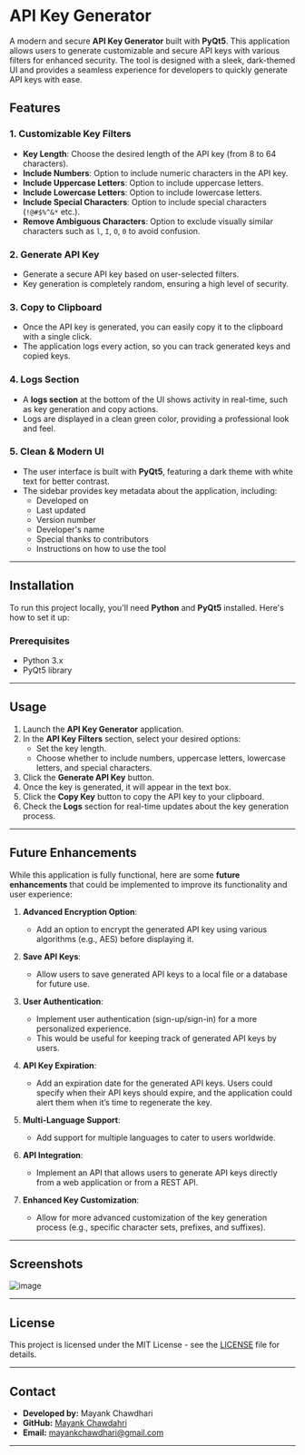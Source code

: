 
# API Key Generator

A modern and secure **API Key Generator** built with **PyQt5**. This application allows users to generate customizable and secure API keys with various filters for enhanced security. The tool is designed with a sleek, dark-themed UI and provides a seamless experience for developers to quickly generate API keys with ease.

## Features

### 1. **Customizable Key Filters**
   - **Key Length**: Choose the desired length of the API key (from 8 to 64 characters).
   - **Include Numbers**: Option to include numeric characters in the API key.
   - **Include Uppercase Letters**: Option to include uppercase letters.
   - **Include Lowercase Letters**: Option to include lowercase letters.
   - **Include Special Characters**: Option to include special characters (`!@#$%^&*` etc.).
   - **Remove Ambiguous Characters**: Option to exclude visually similar characters such as `l`, `I`, `O`, `0` to avoid confusion.

### 2. **Generate API Key**
   - Generate a secure API key based on user-selected filters.
   - Key generation is completely random, ensuring a high level of security.

### 3. **Copy to Clipboard**
   - Once the API key is generated, you can easily copy it to the clipboard with a single click.
   - The application logs every action, so you can track generated keys and copied keys.

### 4. **Logs Section**
   - A **logs section** at the bottom of the UI shows activity in real-time, such as key generation and copy actions.
   - Logs are displayed in a clean green color, providing a professional look and feel.

### 5. **Clean & Modern UI**
   - The user interface is built with **PyQt5**, featuring a dark theme with white text for better contrast.
   - The sidebar provides key metadata about the application, including:
     - Developed on
     - Last updated
     - Version number
     - Developer's name
     - Special thanks to contributors
     - Instructions on how to use the tool

---

## Installation

To run this project locally, you'll need **Python** and **PyQt5** installed. Here's how to set it up:

### Prerequisites
- Python 3.x
- PyQt5 library

---

## Usage

1. Launch the **API Key Generator** application.
2. In the **API Key Filters** section, select your desired options:
   - Set the key length.
   - Choose whether to include numbers, uppercase letters, lowercase letters, and special characters.
3. Click the **Generate API Key** button.
4. Once the key is generated, it will appear in the text box.
5. Click the **Copy Key** button to copy the API key to your clipboard.
6. Check the **Logs** section for real-time updates about the key generation process.

---

## Future Enhancements

While this application is fully functional, here are some **future enhancements** that could be implemented to improve its functionality and user experience:

1. **Advanced Encryption Option**:
   - Add an option to encrypt the generated API key using various algorithms (e.g., AES) before displaying it.

2. **Save API Keys**:
   - Allow users to save generated API keys to a local file or a database for future use.

3. **User Authentication**:
   - Implement user authentication (sign-up/sign-in) for a more personalized experience.
   - This would be useful for keeping track of generated API keys by users.

4. **API Key Expiration**:
   - Add an expiration date for the generated API keys. Users could specify when their API keys should expire, and the application could alert them when it’s time to regenerate the key.

5. **Multi-Language Support**:
   - Add support for multiple languages to cater to users worldwide.

6. **API Integration**:
   - Implement an API that allows users to generate API keys directly from a web application or from a REST API.

7. **Enhanced Key Customization**:
   - Allow for more advanced customization of the key generation process (e.g., specific character sets, prefixes, and suffixes).

---

## Screenshots

![image](https://github.com/user-attachments/assets/c6ac3002-fc55-4d0f-aad2-e3767dd7be57)


---


## License

This project is licensed under the MIT License - see the [LICENSE](LICENSE) file for details.

---

## Contact

- **Developed by:** Mayank Chawdhari
- **GitHub:** [Mayank Chawdahri](https://github.com/BOSS294)
- **Email:** mayankchawdhari@gmail.com

---
